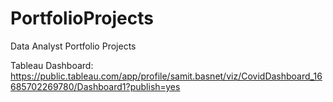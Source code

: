 # PortfolioProjects
Data Analyst Portfolio Projects

Tableau Dashboard: https://public.tableau.com/app/profile/samit.basnet/viz/CovidDashboard_16685702269780/Dashboard1?publish=yes
